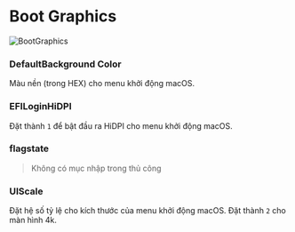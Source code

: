 # Boot Graphics
![BootGraphics](https://user-images.githubusercontent.com/76865553/136703531-d311f0d3-d296-4120-b31c-934ca9bea353.jpeg)
### DefaultBackground Color
Màu nền (trong HEX) cho menu khởi động macOS.

### EFILoginHiDPI
Đặt thành `1` để bật đầu ra HiDPI cho menu khởi động macOS.

### flagstate
> Không có mục nhập trong thủ công

### UIScale
Đặt hệ số tỷ lệ cho kích thước của menu khởi động macOS. Đặt thành `2` cho màn hình 4k.